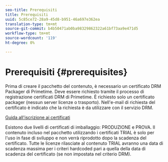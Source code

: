 ```yaml
---
seo-title: Prerequisiti
title: Prerequisiti
uuid: 5c85ce72-28a9-45d8-b951-46a697e362ea
translation-type: tm+mt
source-git-commit: b4b50471ab0ba98329862322a61bf73aa9e471d5
workflow-type: tm+mt
source-wordcount: '119'
ht-degree: 0%

---
```



# Prerequisiti {#prerequisites}

Prima di creare il pacchetto del contenuto, è necessario un certificato DRM Packager di Primetime. Deve essere richiesto tramite il processo di registrazione certificati DRM di Primetime. È richiesto solo un certificato packager (nessun server licenze o trasporto). Nell&#39;e-mail di richiesta del certificato è indicato che la richiesta è da utilizzare con il servizio DRM.

[Guida all&#39;iscrizione ai certificati](../../digital-rights-management/certificate-enrollment-guide/about-certs.md)

Esistono due livelli di certificati di imballaggio: PRODUZIONE e PROVA. Il contenuto incluso nel pacchetto utilizzando i certificati TRIAL è solo per l&#39;uso in fase di sviluppo e non verrà riprodotto dopo la scadenza del certificato. Tutte le licenze rilasciate al contenuto TRIAL avranno una data di scadenza massima per i criteri hardcoded pari a quella della data di scadenza del certificato (se non impostata nel criterio DRM).
